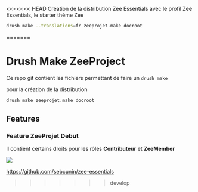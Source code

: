 <<<<<<< HEAD
Création de la distribution Zee Essentials avec le profil Zee Essentials, le starter thème Zee

```bash
drush make --translations=fr zeeprojet.make docroot
````
=======
# Drush Make ZeeProject

Ce repo git contient les fichiers permettant de faire un `drush make`

pour la création de la distribution
```bash
drush make zeeprojet.make docroot
```

## Features

### Feature ZeeProjet Debut
Il contient certains droits pour les rôles **Contributeur** et **ZeeMember**




![](https://dl.dropboxusercontent.com/u/17091715/ZeeEssentials-Logo.jpg)

https://github.com/sebcunin/zee-essentials

>>>>>>> develop
